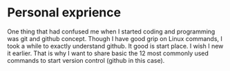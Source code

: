 
# Personal exprience
One thing that had confused me when I started coding and programming was git and github concept. Though I have good grip on Linux 
commands, I took a while to exactly understand github. It good is start place. I wish I new it earlier. That is why I want to share basic the 12 most commonly used commands to start version control (github in this case).
